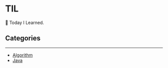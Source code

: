 # TIL

📝 Today I Learned.

## Categories

---

- [Algorithm](https://github.com/0xe82de/TIL/blob/master/Algorithm)
- [Java](https://github.com/0xe82de/TIL/blob/master/Java)
